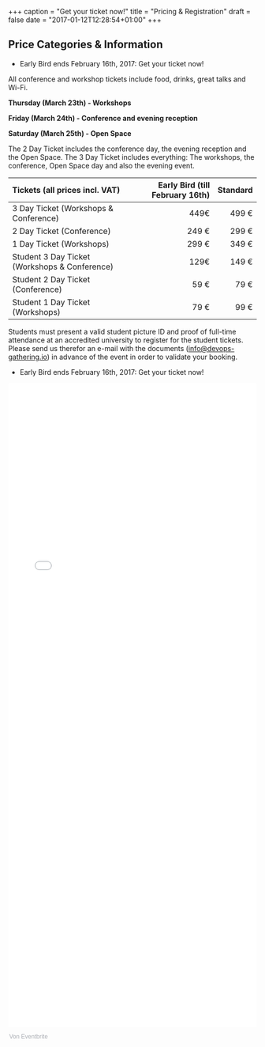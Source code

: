 +++
caption = "Get your ticket now!"
title = "Pricing & Registration"
draft = false
date = "2017-01-12T12:28:54+01:00"
+++


##  Price Categories & Information
* Early Bird ends February 16th, 2017: Get your ticket now!

All conference and workshop tickets include food, drinks, great talks and Wi-Fi.

**Thursday (March 23th) - Workshops**

**Friday (March 24th) - Conference and evening reception**

**Saturday (March 25th) - Open Space**

The 2 Day Ticket includes the conference day, the evening reception and the Open Space. The 3 Day Ticket includes everything: The workshops, the conference, Open Space day and also the evening event.

| Tickets (all prices incl. VAT)| Early Bird (till February 16th) | Standard |
| :--| --:| --:|
| 3 Day Ticket (Workshops & Conference)| 449€ | 499 € |
| 2 Day Ticket (Conference) | 249 € | 299 € |
| 1 Day Ticket (Workshops) | 299 € | 349 € |
| Student 3 Day Ticket (Workshops & Conference)| 129€ | 149 € |
| Student 2 Day Ticket (Conference) | 59 € | 79 € |
| Student 1 Day Ticket (Workshops) | 79 € | 99 € |


Students must present a valid student picture ID and proof of full-time attendance at an accredited university to register for the student tickets. Please send us therefor an e-mail with the documents (info@devops-gathering.io) in advance of the event in order to validate your booking.

* Early Bird ends February 16th, 2017: Get your ticket now!

<div style="width:100%; text-align:left;"><iframe src="//eventbrite.de/tickets-external?eid=30889729011&ref=etckt" frameborder="0" height="1303" width="100%" vspace="0" hspace="0" marginheight="5" marginwidth="5" scrolling="auto" allowtransparency="true"></iframe><div style="font-family:Helvetica, Arial; font-size:12px; padding:10px 0 5px; margin:2px; width:100%; text-align:left;" ><a class="powered-by-eb" style="color: #ADB0B6; text-decoration: none;" target="_blank" href="http://www.eventbrite.de/">Von Eventbrite</a></div></div>
